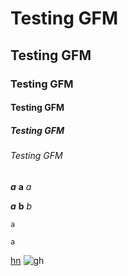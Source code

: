 # Testing GFM
## Testing GFM
### Testing GFM
#### Testing GFM
##### Testing GFM
###### Testing GFM

***a***
**a**
*a*

___a___
__b__
_b_

`a`
```
a
```
[hn](https://news.ycombinator.com)
![gh](https://pbs.twimg.com/profile_images/1157035760085684224/iuxTnT5g_400x400.jpg)
